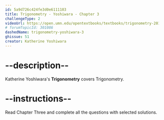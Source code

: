 ```yaml
---
id: 5a9d726c424fe3d0e6111103
title: Trigonometry - Yoshiwara - Chapter 3
challengeType: 2
videoUrl: https://open.umn.edu/opentextbooks/textbooks/trigonometry-2018
# forumTopicId: 301086
dashedName: trigonometry-yoshiwara-3
ghissue: 51
creator: Katherine Yoshiwara 
---
```


# --description--

Katherine Yoshiwara's __Trigonometry__ covers Trigonometry.

# --instructions--

Read Chapter Three and complete all the questions with selected solutions.